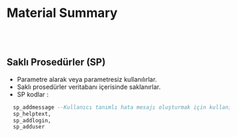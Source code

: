 # Material Summary

<br>
<br>

## Saklı Prosedürler (SP)

- Parametre alarak veya parametresiz kullanılırlar.
- Saklı prosedürler veritabanı içerisinde saklanırlar.
- SP kodlar : 
``` sql
  sp_addmessage --Kullanıcı tanımlı hata mesajı oluşturmak için kullanılır.
  sp_helptext, 
  sp_addlogin, 
  sp_adduser
```
